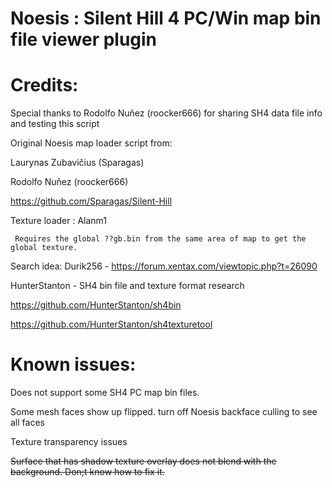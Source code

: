 # Noesis : Silent Hill 4 PC/Win map bin file viewer plugin
 
# Credits:
 Special thanks to  Rodolfo Nuñez (roocker666) for sharing SH4 data file info and testing this script

 Original Noesis map loader script from:
 
 Laurynas Zubavičius (Sparagas)
 
 Rodolfo Nuñez (roocker666)
 
 https://github.com/Sparagas/Silent-Hill

 Texture loader : Alanm1 
 
     Requires the global ??gb.bin from the same area of map to get the global texture. 

 Search idea:
 Durik256 - https://forum.xentax.com/viewtopic.php?t=26090

 HunterStanton - SH4 bin file and texture format research 
 
 https://github.com/HunterStanton/sh4bin
 
 https://github.com/HunterStanton/sh4texturetool

# Known issues: 
Does not support some SH4 PC map bin files.
    
Some mesh faces show up flipped. turn off Noesis backface culling to see all faces

Texture transparency issues

~~Surface that has shadow texture overlay does not blend with the background. Don;t know how to fix it.~~
         
